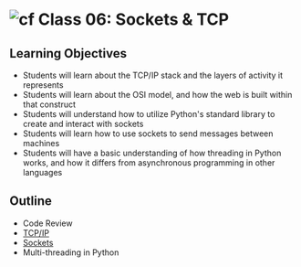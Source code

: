# ![cf](http://i.imgur.com/7v5ASc8.png) Class 06: Sockets & TCP

## Learning Objectives

- Students will learn about the TCP/IP stack and the layers of activity it represents
- Students will learn about the OSI model, and how the web is built within that construct
- Students will understand how to utilize Python's standard library to create and interact with sockets
- Students will learn how to use sockets to send messages between machines
- Students will have a basic understanding of how threading in Python works, and how it differs from asynchronous programming in other languages

## Outline

- Code Review
- [TCP/IP]
- [Sockets]
- Multi-threading in Python

<!-- links -->
[TCP/IP]: ./notes/tcp_ip.md
[Sockets]: ./notes/sockets.md
